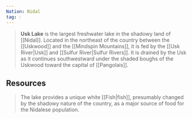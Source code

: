 ```yaml
---
Nation: Nidal
tag: 💧
---
```

> **Usk Lake** is the largest freshwater lake in the shadowy land of [[Nidal]]. Located in the northeast of the country between the [[Uskwood]] and the [[Mindspin Mountains]], it is fed by the [[Usk River|Usk]] and [[Sulfur River|Sulfur Rivers]]. It is drained by the Usk as it continues southwestward under the shaded boughs of the Uskwood toward the capital of [[Pangolais]].


## Resources

> The lake provides a unique white [[Fish|fish]], presumably changed by the shadowy nature of the country, as a major source of food for the Nidalese population.








